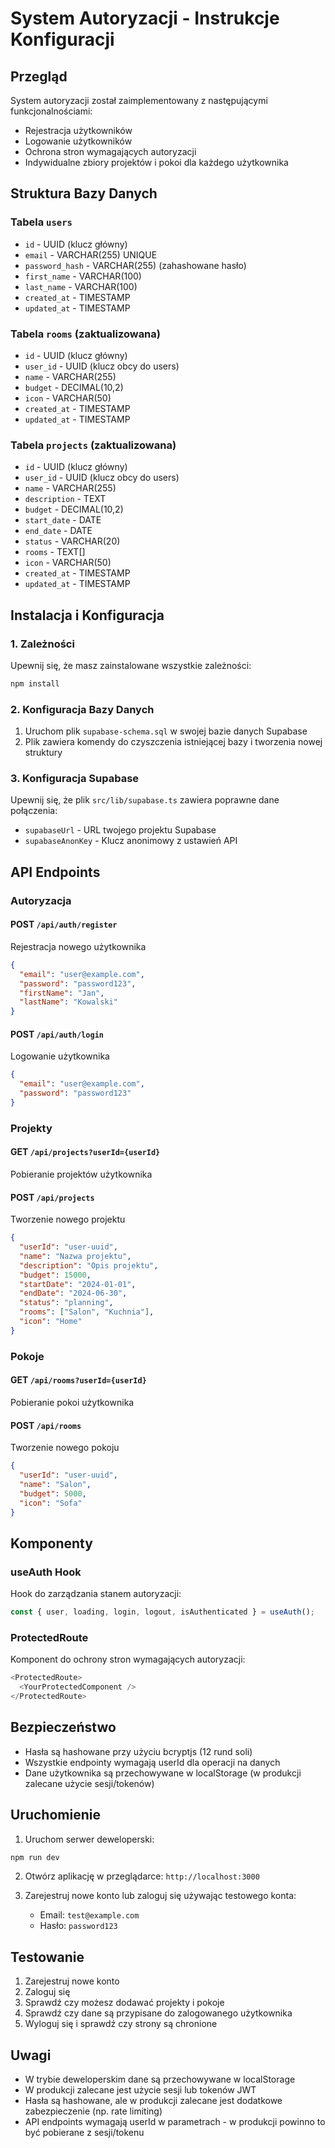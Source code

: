 # System Autoryzacji - Instrukcje Konfiguracji

## Przegląd

System autoryzacji został zaimplementowany z następującymi funkcjonalnościami:

- Rejestracja użytkowników
- Logowanie użytkowników
- Ochrona stron wymagających autoryzacji
- Indywidualne zbiory projektów i pokoi dla każdego użytkownika

## Struktura Bazy Danych

### Tabela `users`

- `id` - UUID (klucz główny)
- `email` - VARCHAR(255) UNIQUE
- `password_hash` - VARCHAR(255) (zahashowane hasło)
- `first_name` - VARCHAR(100)
- `last_name` - VARCHAR(100)
- `created_at` - TIMESTAMP
- `updated_at` - TIMESTAMP

### Tabela `rooms` (zaktualizowana)

- `id` - UUID (klucz główny)
- `user_id` - UUID (klucz obcy do users)
- `name` - VARCHAR(255)
- `budget` - DECIMAL(10,2)
- `icon` - VARCHAR(50)
- `created_at` - TIMESTAMP
- `updated_at` - TIMESTAMP

### Tabela `projects` (zaktualizowana)

- `id` - UUID (klucz główny)
- `user_id` - UUID (klucz obcy do users)
- `name` - VARCHAR(255)
- `description` - TEXT
- `budget` - DECIMAL(10,2)
- `start_date` - DATE
- `end_date` - DATE
- `status` - VARCHAR(20)
- `rooms` - TEXT[]
- `icon` - VARCHAR(50)
- `created_at` - TIMESTAMP
- `updated_at` - TIMESTAMP

## Instalacja i Konfiguracja

### 1. Zależności

Upewnij się, że masz zainstalowane wszystkie zależności:

```bash
npm install
```

### 2. Konfiguracja Bazy Danych

1. Uruchom plik `supabase-schema.sql` w swojej bazie danych Supabase
2. Plik zawiera komendy do czyszczenia istniejącej bazy i tworzenia nowej struktury

### 3. Konfiguracja Supabase

Upewnij się, że plik `src/lib/supabase.ts` zawiera poprawne dane połączenia:

- `supabaseUrl` - URL twojego projektu Supabase
- `supabaseAnonKey` - Klucz anonimowy z ustawień API

## API Endpoints

### Autoryzacja

#### POST `/api/auth/register`

Rejestracja nowego użytkownika

```json
{
  "email": "user@example.com",
  "password": "password123",
  "firstName": "Jan",
  "lastName": "Kowalski"
}
```

#### POST `/api/auth/login`

Logowanie użytkownika

```json
{
  "email": "user@example.com",
  "password": "password123"
}
```

### Projekty

#### GET `/api/projects?userId={userId}`

Pobieranie projektów użytkownika

#### POST `/api/projects`

Tworzenie nowego projektu

```json
{
  "userId": "user-uuid",
  "name": "Nazwa projektu",
  "description": "Opis projektu",
  "budget": 15000,
  "startDate": "2024-01-01",
  "endDate": "2024-06-30",
  "status": "planning",
  "rooms": ["Salon", "Kuchnia"],
  "icon": "Home"
}
```

### Pokoje

#### GET `/api/rooms?userId={userId}`

Pobieranie pokoi użytkownika

#### POST `/api/rooms`

Tworzenie nowego pokoju

```json
{
  "userId": "user-uuid",
  "name": "Salon",
  "budget": 5000,
  "icon": "Sofa"
}
```

## Komponenty

### useAuth Hook

Hook do zarządzania stanem autoryzacji:

```typescript
const { user, loading, login, logout, isAuthenticated } = useAuth();
```

### ProtectedRoute

Komponent do ochrony stron wymagających autoryzacji:

```typescript
<ProtectedRoute>
  <YourProtectedComponent />
</ProtectedRoute>
```

## Bezpieczeństwo

- Hasła są hashowane przy użyciu bcryptjs (12 rund soli)
- Wszystkie endpointy wymagają userId dla operacji na danych
- Dane użytkownika są przechowywane w localStorage (w produkcji zalecane użycie sesji/tokenów)

## Uruchomienie

1. Uruchom serwer deweloperski:

```bash
npm run dev
```

2. Otwórz aplikację w przeglądarce: `http://localhost:3000`

3. Zarejestruj nowe konto lub zaloguj się używając testowego konta:
   - Email: `test@example.com`
   - Hasło: `password123`

## Testowanie

1. Zarejestruj nowe konto
2. Zaloguj się
3. Sprawdź czy możesz dodawać projekty i pokoje
4. Sprawdź czy dane są przypisane do zalogowanego użytkownika
5. Wyloguj się i sprawdź czy strony są chronione

## Uwagi

- W trybie deweloperskim dane są przechowywane w localStorage
- W produkcji zalecane jest użycie sesji lub tokenów JWT
- Hasła są hashowane, ale w produkcji zalecane jest dodatkowe zabezpieczenie (np. rate limiting)
- API endpoints wymagają userId w parametrach - w produkcji powinno to być pobierane z sesji/tokenu

